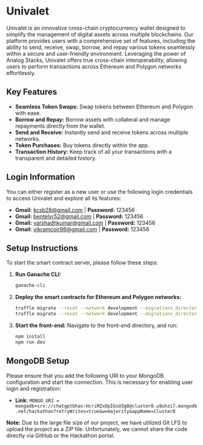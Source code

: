 # Univalet

Univalet is an innovative cross-chain cryptocurrency wallet designed to simplify the management of digital assets across multiple blockchains. Our platform provides users with a comprehensive set of features, including the ability to send, receive, swap, borrow, and repay various tokens seamlessly within a secure and user-friendly environment. Leveraging the power of Analog Stacks, Univalet offers true cross-chain interoperability, allowing users to perform transactions across Ethereum and Polygon networks effortlessly.


## Key Features

- **Seamless Token Swaps:** Swap tokens between Ethereum and Polygon with ease.
- **Borrow and Repay:** Borrow assets with collateral and manage repayments directly from the wallet.
- **Send and Receive:** Instantly send and receive tokens across multiple networks.
- **Token Purchases:** Buy tokens directly within the app.
- **Transaction History:** Keep track of all your transactions with a transparent and detailed history.

## Login Information

You can either register as a new user or use the following login credentials to access Univalet and explore all its features:

- **Gmail:** kcsb28@gmail.com | **Password:** 123456
- **Gmail:** bentelyr52@gmail.com | **Password:** 123456
- **Gmail:** varshadhkumar@gmail.com | **Password:** 123456
- **Gmail:** vikramcoir98@gmail.com | **Password:** 123456

## Setup Instructions

To start the smart contract server, please follow these steps:

1. **Run Ganache CLI:**
   ```bash
   ganache-cli
   ```

2. **Deploy the smart contracts for Ethereum and Polygon networks:**
   ```bash
   truffle migrate --reset --network development --migrations_directory migrations/ethereum
   truffle migrate --reset --network development --migrations_directory migrations/polygon
   ```

3. **Start the front-end:**
   Navigate to the front-end directory, and run:
   ```bash
   npm install
   npm run dev
   ```

## MongoDB Setup

Please ensure that you add the following URI to your MongoDB configuration and start the connection. This is necessary for enabling user login and registration:

- **Link:** `MONGO_URI = mongodb+srv://chatgptbhav:HcriMZxOpIGsU3g8@cluster0.u9uhzi7.mongodb.net/hackathon?retryWrites=true&w=majority&appName=Cluster0`

**Note:** Due to the large file size of our project, we have utilized Git LFS to upload the project as a ZIP file. Unfortunately, we cannot share the code directly via GitHub or the Hackathon portal.
